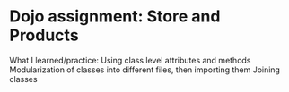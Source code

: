 # Dojo assignment: Store and Products

What I learned/practice:
Using class level attributes and methods
Modularization of classes into different files, then importing them
Joining classes